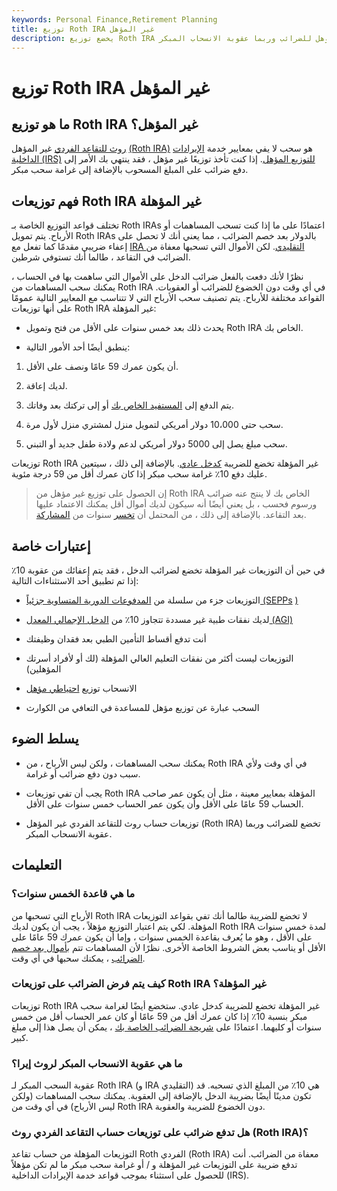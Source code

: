 ```yaml
---
keywords: Personal Finance,Retirement Planning
title: توزيع Roth IRA غير المؤهل
description: يخضع توزيع Roth IRA غير المؤهل للضرائب وربما عقوبة الانسحاب المبكر.
---
```


# توزيع Roth IRA غير المؤهل
## ما هو توزيع Roth IRA غير المؤهل؟

[روث للتقاعد الفردي](/rothira) غير المؤهل [(Roth IRA)](/rothira) هو سحب لا يفي بمعايير خدمة [الإيرادات الداخلية (IRS)](/irs) [للتوزيع المؤهل](/qualifieddistribution). إذا كنت تأخذ توزيعًا غير مؤهل ، فقد ينتهي بك الأمر إلى دفع ضرائب على المبلغ المسحوب بالإضافة إلى غرامة سحب مبكر.

## فهم توزيعات Roth IRA غير المؤهلة

تختلف قواعد التوزيع الخاصة بـ Roth IRAs اعتمادًا على ما إذا كنت تسحب المساهمات أو الأرباح. يتم تمويل Roth IRAs بالدولار بعد خصم الضرائب ، مما يعني أنك لا تحصل على إعفاء ضريبي مقدمًا كما تفعل مع [IRA التقليدي](/traditionalira). لكن الأموال التي تسحبها معفاة من الضرائب في التقاعد ، طالما أنك تستوفي شرطين.

نظرًا لأنك دفعت بالفعل ضرائب الدخل على الأموال التي ساهمت بها في الحساب ، يمكنك سحب المساهمات من Roth IRA في أي وقت دون الخضوع للضرائب أو العقوبات. القواعد مختلفة للأرباح. يتم تصنيف سحب الأرباح التي لا تتناسب مع المعايير التالية عمومًا على أنها توزيعات Roth IRA غير المؤهلة:

- يحدث ذلك بعد خمس سنوات على الأقل من فتح وتمويل Roth IRA الخاص بك.

- ينطبق أيضًا أحد الأمور التالية:

1. أن يكون عمرك 59 عامًا ونصف على الأقل.

1. لديك إعاقة.

1. يتم الدفع إلى [المستفيد الخاص بك](/beneficiary) أو إلى تركتك بعد وفاتك.

1. سحب حتى 10،000 دولار أمريكي لتمويل منزل لمشتري منزل لأول مرة.

1. سحب مبلغ يصل إلى 5000 دولار أمريكي لدعم ولادة طفل جديد أو التبني.

توزيعات Roth IRA غير المؤهلة تخضع للضريبة [كدخل عادي](/ordinaryincome). بالإضافة إلى ذلك ، سيتعين عليك دفع 10٪ غرامة سحب مبكر إذا كان عمرك أقل من 59 درجة مئوية.

> إن الحصول على توزيع غير مؤهل من Roth IRA الخاص بك لا ينتج عنه ضرائب ورسوم فحسب ، بل يعني أيضًا أنه سيكون لديك أموال أقل يمكنك الاعتماد عليها بعد التقاعد. بالإضافة إلى ذلك ، من المحتمل أن [تخسر](/compounding) سنوات من [المشاركة](/compounding).

>

## إعتبارات خاصة

في حين أن التوزيعات غير المؤهلة تخضع لضرائب الدخل ، فقد يتم إعفائك من عقوبة 10٪ إذا تم تطبيق أحد الاستثناءات التالية:

- التوزيعات جزء من سلسلة من [المدفوعات الدورية المتساوية جزئياً (SEPPs](/sepp) [)](/sepp)

- لديك نفقات طبية غير مسددة تتجاوز 10٪ من [الدخل الإجمالي المعدل (AGI)](/agi)

- أنت تدفع أقساط التأمين الطبي بعد فقدان وظيفتك

- التوزيعات ليست أكثر من نفقات التعليم العالي المؤهلة (لك أو لأفراد أسرتك المؤهلين)

- الانسحاب توزيع [احتياطي مؤهل](/qualified-reservist)

- السحب عبارة عن توزيع مؤهل للمساعدة في التعافي من الكوارث

## يسلط الضوء

- يمكنك سحب المساهمات ، ولكن ليس الأرباح ، من Roth IRA في أي وقت ولأي سبب دون دفع ضرائب أو غرامة.

- يجب أن تفي توزيعات Roth IRA المؤهلة بمعايير معينة ، مثل أن يكون عمر صاحب الحساب 59 عامًا على الأقل وأن يكون عمر الحساب خمس سنوات على الأقل.

- توزيعات حساب روث للتقاعد الفردي غير المؤهل (Roth IRA) تخضع للضرائب وربما عقوبة الانسحاب المبكر.

## التعليمات

### ما هي قاعدة الخمس سنوات؟

الأرباح التي تسحبها من Roth IRA لا تخضع للضريبة طالما أنك تفي بقواعد التوزيعات المؤهلة. لكي يتم اعتبار التوزيع مؤهلاً ، يجب أن يكون لديك Roth IRA لمدة خمس سنوات على الأقل ، وهو ما يُعرف بقاعدة الخمس سنوات ، وإما أن يكون عمرك 59 عامًا على الأقل أو يناسب بعض الشروط الخاصة الأخرى. نظرًا لأن المساهمات تتم [بأموال بعد خصم الضرائب](/aftertaxcontribution) ، يمكنك سحبها في أي وقت.

### كيف يتم فرض الضرائب على توزيعات Roth IRA غير المؤهلة؟

توزيعات Roth IRA غير المؤهلة تخضع للضريبة كدخل عادي. ستخضع أيضًا لغرامة سحب مبكر بنسبة 10٪ إذا كان عمرك أقل من 59 عامًا أو كان عمر الحساب أقل من خمس سنوات أو كليهما. اعتمادًا على [شريحة الضرائب الخاصة بك](/taxbracket) ، يمكن أن يصل هذا إلى مبلغ كبير.

### ما هي عقوبة الانسحاب المبكر لروث إيرا؟

عقوبة السحب المبكر لـ Roth IRA (و IRA التقليدي) هي 10٪ من المبلغ الذي تسحبه. قد تكون مدينًا أيضًا بضريبة الدخل بالإضافة إلى العقوبة. يمكنك سحب المساهمات (ولكن ليس الأرباح) في أي وقت من Roth IRA دون الخضوع للضريبة والعقوبة.

### هل تدفع ضرائب على توزيعات حساب التقاعد الفردي روث (Roth IRA)؟

التوزيعات المؤهلة من حساب تقاعد Roth الفردي (Roth IRA) معفاة من الضرائب. أنت تدفع ضريبة على التوزيعات غير المؤهلة و / أو غرامة سحب مبكر ما لم تكن مؤهلاً للحصول على استثناء بموجب قواعد خدمة الإيرادات الداخلية (IRS).


